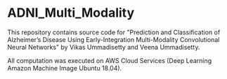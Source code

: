 # ADNI_Multi_Modality

This repository contains source code for "Prediction and Classification of Alzheimer’s Disease Using Early-Integration Multi-Modality Convolutional Neural Networks" by Vikas Ummadisetty and Veena Ummadisetty.

All computation was executed on AWS Cloud Services (Deep Learning Amazon Machine Image Ubuntu 18.04). 
